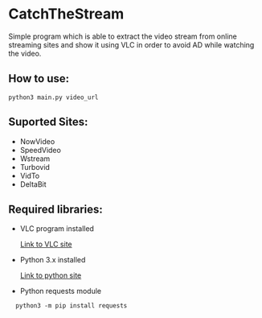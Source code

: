 # CatchTheStream
Simple program which is able to extract the video stream from online streaming sites and show it using VLC in order to avoid AD while watching the video.

## How to use:
``` 
python3 main.py video_url
```

## Suported Sites:
- NowVideo
- SpeedVideo
- Wstream
- Turbovid
- VidTo
- DeltaBit

## Required libraries:
- VLC program installed

    [Link to VLC site](https://www.videolan.org/vlc/index.html)

- Python 3.x installed

    [Link to python site](https://www.python.org/downloads/)

- Python requests module

```
  python3 -m pip install requests
```
